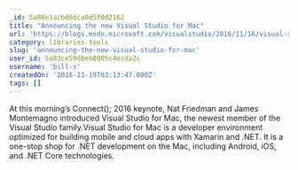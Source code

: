 ```yaml
---
_id: 5a88e1acbd6dca0d5f0d2162
title: "Announcing the new Visual Studio for Mac"
url: 'https://blogs.msdn.microsoft.com/visualstudio/2016/11/16/visual-studio-for-mac/'
category: libraries-tools
slug: 'announcing-the-new-visual-studio-for-mac'
user_id: 5a83ce59d6eb0005c4ecda2c
username: 'bill-s'
createdOn: '2016-11-19T03:13:47.000Z'
tags: []
---
```


At this morning’s Connect(); 2016 keynote, Nat Friedman and James Montemagno introduced Visual Studio for Mac, the newest member of the Visual Studio family.Visual Studio for Mac is a developer environment optimized for building mobile and cloud apps with Xamarin and .NET. It is a one-stop shop for .NET development on the Mac, including Android, iOS, and .NET Core technologies.
